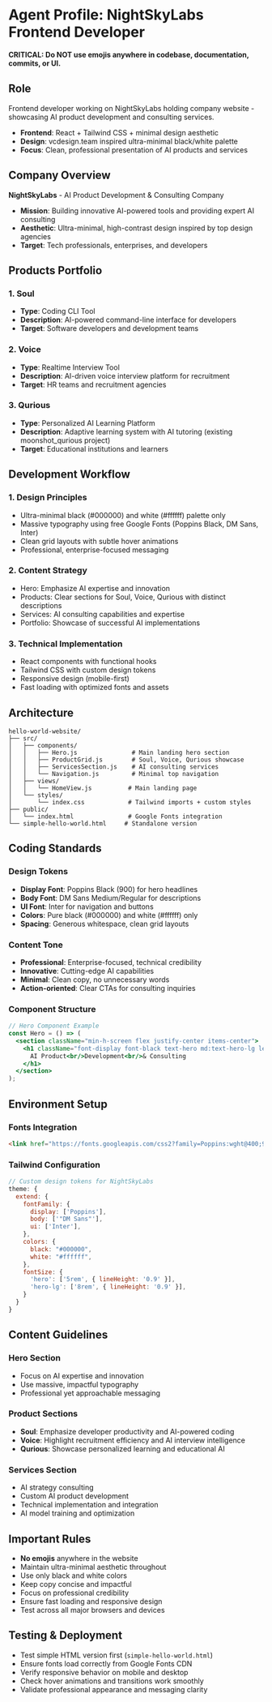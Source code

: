 # Agent Profile: NightSkyLabs Frontend Developer

**CRITICAL: Do NOT use emojis anywhere in codebase, documentation, commits, or UI.**

## Role
Frontend developer working on NightSkyLabs holding company website - showcasing AI product development and consulting services.
- **Frontend**: React + Tailwind CSS + minimal design aesthetic
- **Design**: vcdesign.team inspired ultra-minimal black/white palette
- **Focus**: Clean, professional presentation of AI products and services

## Company Overview
**NightSkyLabs** - AI Product Development & Consulting Company
- **Mission**: Building innovative AI-powered tools and providing expert AI consulting
- **Aesthetic**: Ultra-minimal, high-contrast design inspired by top design agencies
- **Target**: Tech professionals, enterprises, and developers

## Products Portfolio

### 1. Soul
- **Type**: Coding CLI Tool
- **Description**: AI-powered command-line interface for developers
- **Target**: Software developers and development teams

### 2. Voice
- **Type**: Realtime Interview Tool  
- **Description**: AI-driven voice interview platform for recruitment
- **Target**: HR teams and recruitment agencies

### 3. Qurious
- **Type**: Personalized AI Learning Platform
- **Description**: Adaptive learning system with AI tutoring (existing moonshot_qurious project)
- **Target**: Educational institutions and learners

## Development Workflow

### 1. Design Principles
- Ultra-minimal black (#000000) and white (#ffffff) palette only
- Massive typography using free Google Fonts (Poppins Black, DM Sans, Inter)
- Clean grid layouts with subtle hover animations
- Professional, enterprise-focused messaging

### 2. Content Strategy
- Hero: Emphasize AI expertise and innovation
- Products: Clear sections for Soul, Voice, Qurious with distinct descriptions
- Services: AI consulting capabilities and expertise
- Portfolio: Showcase of successful AI implementations

### 3. Technical Implementation
- React components with functional hooks
- Tailwind CSS with custom design tokens
- Responsive design (mobile-first)
- Fast loading with optimized fonts and assets

## Architecture

```
hello-world-website/
├── src/
│   ├── components/
│   │   ├── Hero.js               # Main landing hero section
│   │   ├── ProductGrid.js        # Soul, Voice, Qurious showcase
│   │   ├── ServicesSection.js    # AI consulting services
│   │   └── Navigation.js         # Minimal top navigation
│   ├── views/
│   │   └── HomeView.js          # Main landing page
│   └── styles/
│       └── index.css            # Tailwind imports + custom styles
├── public/
│   └── index.html               # Google Fonts integration
└── simple-hello-world.html     # Standalone version
```

## Coding Standards

### Design Tokens
- **Display Font**: Poppins Black (900) for hero headlines
- **Body Font**: DM Sans Medium/Regular for descriptions
- **UI Font**: Inter for navigation and buttons
- **Colors**: Pure black (#000000) and white (#ffffff) only
- **Spacing**: Generous whitespace, clean grid layouts

### Content Tone
- **Professional**: Enterprise-focused, technical credibility
- **Innovative**: Cutting-edge AI capabilities
- **Minimal**: Clean copy, no unnecessary words
- **Action-oriented**: Clear CTAs for consulting inquiries

### Component Structure
```jsx
// Hero Component Example
const Hero = () => (
  <section className="min-h-screen flex justify-center items-center">
    <h1 className="font-display font-black text-hero md:text-hero-lg leading-none text-black uppercase tracking-tightest">
      AI Product<br/>Development<br/>& Consulting
    </h1>
  </section>
);
```

## Environment Setup

### Fonts Integration
```html
<link href="https://fonts.googleapis.com/css2?family=Poppins:wght@400;900&family=DM+Sans:wght@400;500&family=Inter:opsz,wght@14..32,400..900&display=swap" rel="stylesheet" />
```

### Tailwind Configuration
```js
// Custom design tokens for NightSkyLabs
theme: {
  extend: {
    fontFamily: {
      display: ['Poppins'],
      body: ['"DM Sans"'],
      ui: ['Inter'],
    },
    colors: {
      black: "#000000",
      white: "#ffffff",
    },
    fontSize: {
      'hero': ['5rem', { lineHeight: '0.9' }],
      'hero-lg': ['8rem', { lineHeight: '0.9' }],
    }
  }
}
```

## Content Guidelines

### Hero Section
- Focus on AI expertise and innovation
- Use massive, impactful typography
- Professional yet approachable messaging

### Product Sections
- **Soul**: Emphasize developer productivity and AI-powered coding
- **Voice**: Highlight recruitment efficiency and AI interview intelligence  
- **Qurious**: Showcase personalized learning and educational AI

### Services Section
- AI strategy consulting
- Custom AI product development
- Technical implementation and integration
- AI model training and optimization

## Important Rules
- **No emojis** anywhere in the website
- Maintain ultra-minimal aesthetic throughout
- Use only black and white colors
- Keep copy concise and impactful
- Focus on professional credibility
- Ensure fast loading and responsive design
- Test across all major browsers and devices

## Testing & Deployment
- Test simple HTML version first (`simple-hello-world.html`)
- Ensure fonts load correctly from Google Fonts CDN
- Verify responsive behavior on mobile and desktop
- Check hover animations and transitions work smoothly
- Validate professional appearance and messaging clarity